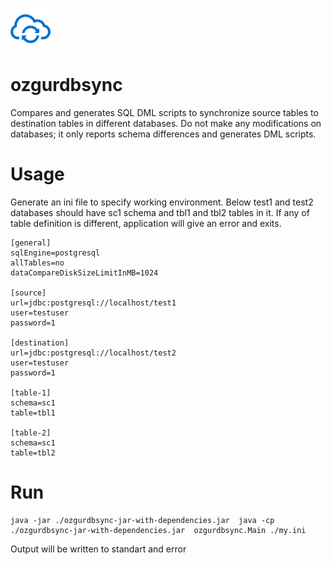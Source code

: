 
![Logo](https://github.com/yusufbulentavci/ozgurdbsync/blob/main/src/test/resources/syncicon.png)


# ozgurdbsync
Compares and generates SQL DML scripts to synchronize source tables to destination tables in different databases.
Do not make any modifications on databases; it only reports schema differences and generates DML scripts. 


# Usage
Generate an ini file to specify working environment.
Below test1 and test2 databases should have sc1 schema and tbl1 and tbl2 tables in it. If any of table definition is different, application will give an error and exits.
```
[general]
sqlEngine=postgresql
allTables=no
dataCompareDiskSizeLimitInMB=1024

[source]
url=jdbc:postgresql://localhost/test1
user=testuser
password=1

[destination]
url=jdbc:postgresql://localhost/test2
user=testuser
password=1

[table-1]
schema=sc1
table=tbl1

[table-2]
schema=sc1
table=tbl2
```


# Run
```
java -jar ./ozgurdbsync-jar-with-dependencies.jar  java -cp ./ozgurdbsync-jar-with-dependencies.jar  ozgurdbsync.Main ./my.ini
```
Output will be written to standart and error 

